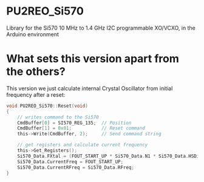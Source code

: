 # PU2REO_Si570
Library for the Si570 10 MHz to 1.4 GHz I2C programmable XO/VCXO, in the Arduino environment

# What sets this version apart from the others?
This version we just calculate internal Crystal Oscillator from initial frequency after a reset:
```c
void PU2REO_Si570::Reset(void)
{
    // writes command to the Si570
    CmdBuffer[0] = SI570_REG_135;  // Position
    CmdBuffer[1] = 0x01;           // Reset command
    this->Write(CmdBuffer, 2);     // Send command string

    // get registers and calculate current frequency
    this->Get_Registers();
    Si570_Data.FXtal = (FOUT_START_UP * Si570_Data.N1 * Si570_Data.HSDiv) / Si570_Data.RFreq; //MHz
    Si570_Data.CurrentFreq = FOUT_START_UP;
    Si570_Data.CurrentRFreq = Si570_Data.RFreq;
}
```

